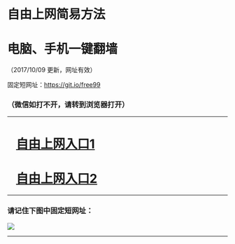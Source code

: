 ﻿# 自由上网简易方法

# 电脑、手机一键翻墙

（2017/10/09 更新，网址有效）

固定短网址：https://git.io/free99

### （微信如打不开，请转到浏览器打开）


***





# &nbsp;&nbsp; <a href="http://ft226125740.fwq-tz-1001.info/fwqtz01.html?t=100900115350 " target="_blank">自由上网入口1</a>
# &nbsp;&nbsp; <a href="http://ft1598619905.fwq-tz-1002.info/fwqtz02.html?t=100900116504 " target="_blank">自由上网入口2</a>
***

### 请记住下图中固定短网址：

<img src="https://s3-us-west-2.amazonaws.com/fwq-1001/yjfq-20170905okok.png" /> 


***

